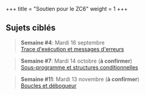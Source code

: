 +++
title = "Soutien pour le ZC6"
weight = 1
+++


## Sujets ciblés

> **Semaine #4**: Mardi 16 septembre  
[Trace d'exécution et messages d'erreurs](./trace)


> **Semaine #7**: Mardi 14 octobre (**à confirmer**)  
[Sous-programme et structures conditionnelles](./fonctions-if)


> **Semaine #11**: Mardi 13 novembre (**à confirmer**)  
[Boucles et débogueur](./boucles-debug)


<!--
**Semaine 14** (à confirmer): 2 décembre (Git, tableaux)
-->

